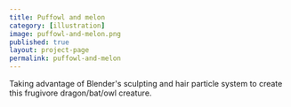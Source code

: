 ```yaml
---
title: Puffowl and melon
category: [illustration]
image: puffowl-and-melon.png
published: true
layout: project-page
permalink: puffowl-and-melon
---
```

Taking advantage of Blender's sculpting and hair particle system to create this frugivore dragon/bat/owl creature. 
